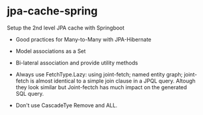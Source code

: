 # jpa-cache-spring
Setup the 2nd level JPA cache with Springboot



* Good practices for Many-to-Many with JPA-Hibernate

* Model associations as a Set

* Bi-lateral association and provide utility methods

* Always use FetchType.Lazy: 
using joint-fetch; named entity graph; 
joint-fetch is almost identical to a simple join clause in a JPQL query. Altough they look similar but Joint-fectch has much impact on the generated SQL query. 

* Don't use CascadeTye Remove and ALL. 
